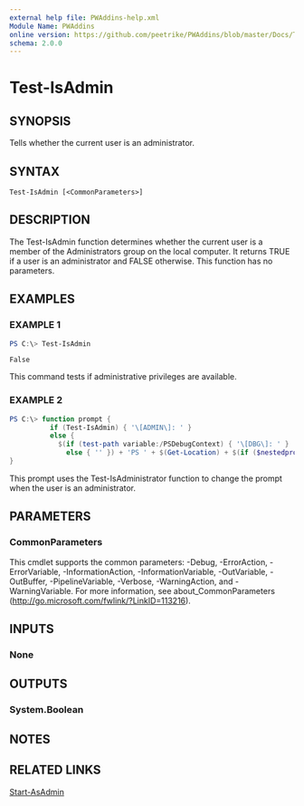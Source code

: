 ```yaml
---
external help file: PWAddins-help.xml
Module Name: PWAddins
online version: https://github.com/peetrike/PWAddins/blob/master/Docs/Test-IsAdmin.md
schema: 2.0.0
---
```


# Test-IsAdmin

## SYNOPSIS
Tells whether the current user is an administrator.

## SYNTAX

```
Test-IsAdmin [<CommonParameters>]
```

## DESCRIPTION
The Test-IsAdmin function determines whether the current user is a member of the
Administrators group on the local computer.
It returns TRUE if a user is an administrator and FALSE otherwise.
This function has no parameters.

## EXAMPLES

### EXAMPLE 1
```powershell
PS C:\> Test-IsAdmin
```

```output
False
```

This command tests if administrative privileges are available.

### EXAMPLE 2
```Powershell
PS C:\> function prompt {
          if (Test-IsAdmin) { '\[ADMIN\]: ' }
          else {
            $(if (test-path variable:/PSDebugContext) { '\[DBG\]: ' }
              else { '' }) + 'PS ' + $(Get-Location) + $(if ($nestedpromptlevel -ge 1) { '\>\>' }) + '\> '
}
```

This prompt uses the Test-IsAdministrator function to change the prompt when the user is an administrator.

## PARAMETERS

### CommonParameters
This cmdlet supports the common parameters: -Debug, -ErrorAction, -ErrorVariable, -InformationAction, -InformationVariable, -OutVariable, -OutBuffer, -PipelineVariable, -Verbose, -WarningAction, and -WarningVariable. For more information, see about_CommonParameters (http://go.microsoft.com/fwlink/?LinkID=113216).

## INPUTS

### None

## OUTPUTS

### System.Boolean

## NOTES

## RELATED LINKS

[Start-AsAdmin](Start-AsAdmin.md)
